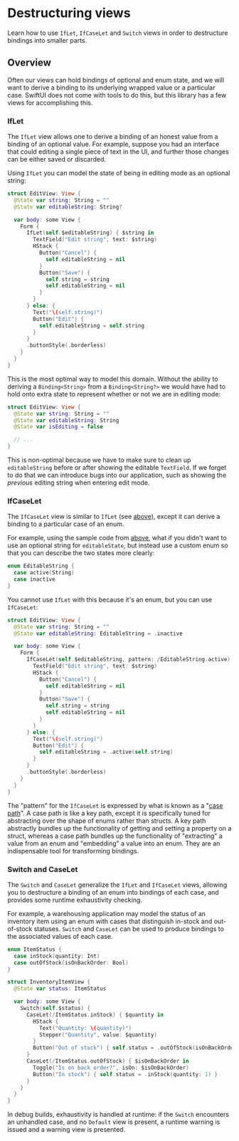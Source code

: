 # Destructuring views

Learn how to use ``IfLet``, ``IfCaseLet`` and ``Switch`` views in order to destructure bindings into
smaller parts.

## Overview

Often our views can hold bindings of optional and enum state, and we will want to derive a binding
to its underlying wrapped value or a particular case. SwiftUI does not come with tools to do this,
but this library has a few views for accomplishing this.

### IfLet

The ``IfLet`` view allows one to derive a binding of an honest value from a binding of an optional
value. For example, suppose you had an interface that could editing a single piece of text in the
UI, and further those changes can be either saved or discarded.

Using ``IfLet`` you can model the state of being in editing mode as an optional string:

```swift
struct EditView: View {
  @State var string: String = ""
  @State var editableString: String?

  var body: some View {
    Form {
      IfLet(self.$editableString) { $string in
        TextField("Edit string", text: $string)
        HStack {
          Button("Cancel") {
            self.editableString = nil
          }
          Button("Save") {
            self.string = string
            self.editableString = nil
          }
        }
      } else: {
        Text("\(self.string)")
        Button("Edit") {
          self.editableString = self.string
        }
      }
      .buttonStyle(.borderless)
    }
  }
}
```

This is the most optimal way to model this domain. Without the ability to deriving a 
`Binding<String>` from a `Binding<String?>` we would have had to hold onto extra state to represent
whether or not we are in editing mode:

```swift
struct EditView: View {
  @State var string: String = ""
  @State var editableString: String
  @State var isEditing = false

  // ...
}
```

This is non-optimal because we have to make sure to clean up `editableString` before or after
showing the editable `TextField`. If we forget to do that we can introduce bugs into our 
application, such as showing the _previous_ editing string when entering edit mode.

### IfCaseLet

The ``IfCaseLet`` view is similar to ``IfLet`` (see [above](#IfLet)), except it can derive a binding
to a particular case of an enum.

For example, using the sample code from [above](#IfLet), what if you didn't want to use an optional
string for `editableState`, but instead use a custom enum so that you can describe the two states 
more clearly:

```swift
enum EditableString {
  case active(String)
  case inactive
}
```

You cannot use ``IfLet`` with this because it's an enum, but you can use ``IfCaseLet``:

```swift
struct EditView: View {
  @State var string: String = ""
  @State var editableString: EditableString = .inactive

  var body: some View {
    Form {
      IfCaseLet(self.$editableString, pattern: /EditableString.active) { $string in
        TextField("Edit string", text: $string)
        HStack {
          Button("Cancel") {
            self.editableString = nil
          }
          Button("Save") {
            self.string = string
            self.editableString = nil
          }
        }
      } else: {
        Text("\(self.string)")
        Button("Edit") {
          self.editableString = .active(self.string)
        }
      }
      .buttonStyle(.borderless)
    }
  }
}
```

The "pattern" for the ``IfCaseLet`` is expressed by what is known as a "[case path][case-paths-gh]". 
A case path is like a key path, except it is specifically tuned for abstracting over the
shape of enums rather than structs. A key path abstractly bundles up the functionality of getting 
and setting a property on a struct, whereas a case path bundles up the functionality of "extracting"
a value from an enum and "embedding" a value into an enum. They are an indispensable tool for 
transforming bindings.

### Switch and CaseLet

The ``Switch`` and ``CaseLet`` generalize the ``IfLet`` and ``IfCaseLet`` views, allowing you to 
destructure a binding of an enum into bindings of each case, and provides some runtime exhaustivity
checking.

For example, a warehousing application may model the status of an inventory item using an enum
with cases that distinguish in-stock and out-of-stock statuses. ``Switch`` and ``CaseLet`` can
be used to produce bindings to the associated values of each case.

```swift
enum ItemStatus {
  case inStock(quantity: Int)
  case outOfStock(isOnBackOrder: Bool)
}

struct InventoryItemView {
  @State var status: ItemStatus

  var body: some View {
    Switch(self.$status) {
      CaseLet(/ItemStatus.inStock) { $quantity in
        HStack {
          Text("Quantity: \(quantity)")
          Stepper("Quantity", value: $quantity)
        }
        Button("Out of stock") { self.status = .outOfStock(isOnBackOrder: false) }
      }
      CaseLet(/ItemStatus.outOfStock) { $isOnBackOrder in
        Toggle("Is on back order?", isOn: $isOnBackOrder)
        Button("In stock") { self.status = .inStock(quantity: 1) }
      }
    }
  }
}
```

In debug builds, exhaustivity is handled at runtime: if the `Switch` encounters an
unhandled case, and no ``Default`` view is present, a runtime warning is issued and a warning
view is presented.

[case-paths-gh]: http://github.com/pointfreeco/swift-case-paths
